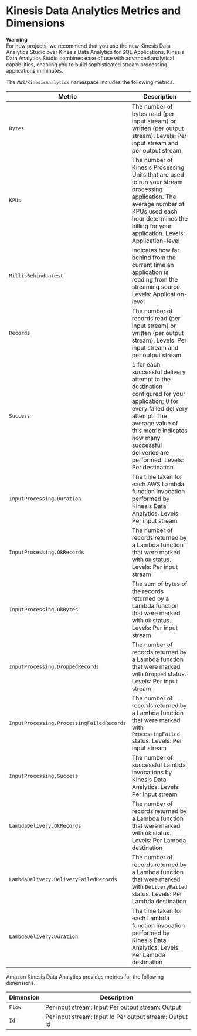 # Kinesis Data Analytics Metrics and Dimensions<a name="monitoring-metrics"></a>

**Warning**  
For new projects, we recommend that you use the new Kinesis Data Analytics Studio over Kinesis Data Analytics for SQL Applications\. Kinesis Data Analytics Studio combines ease of use with advanced analytical capabilities, enabling you to build sophisticated stream processing applications in minutes\.

The `AWS/KinesisAnalytics` namespace includes the following metrics\.


| Metric | Description | 
| --- | --- | 
|  `Bytes` | The number of bytes read \(per input stream\) or written \(per output stream\)\.  Levels: Per input stream and per output stream  | 
|  `KPUs` | The number of Kinesis Processing Units that are used to run your stream processing application\. The average number of KPUs used each hour determines the billing for your application\. Levels: Application\-level  | 
|  `MillisBehindLatest` |  Indicates how far behind from the current time an application is reading from the streaming source\. Levels: Application\-level  | 
|  `Records` | The number of records read \(per input stream\) or written \(per output stream\)\. Levels: Per input stream and per output stream  | 
|  `Success` | 1 for each successful delivery attempt to the destination configured for your application; 0 for every failed delivery attempt\. The average value of this metric indicates how many successful deliveries are performed\. Levels: Per destination\.  | 
|  `InputProcessing.Duration` |  The time taken for each AWS Lambda function invocation performed by Kinesis Data Analytics\. Levels: Per input stream  | 
|  `InputProcessing.OkRecords ` |  The number of records returned by a Lambda function that were marked with `Ok` status\.  Levels: Per input stream  | 
|  `InputProcessing.OkBytes ` |  The sum of bytes of the records returned by a Lambda function that were marked with `Ok` status\. Levels: Per input stream  | 
|  `InputProcessing.DroppedRecords ` |  The number of records returned by a Lambda function that were marked with `Dropped` status\.  Levels: Per input stream  | 
|  `InputProcessing.ProcessingFailedRecords ` |  The number of records returned by a Lambda function that were marked with `ProcessingFailed` status\.  Levels: Per input stream  | 
|  `InputProcessing.Success` |  The number of successful Lambda invocations by Kinesis Data Analytics\. Levels: Per input stream  | 
|  `LambdaDelivery.OkRecords` |  The number of records returned by a Lambda function that were marked with `Ok` status\.  Levels: Per Lambda destination | 
|  `LambdaDelivery.DeliveryFailedRecords` |  The number of records returned by a Lambda function that were marked with `DeliveryFailed` status\.  Levels: Per Lambda destination | 
|  `LambdaDelivery.Duration` |  The time taken for each Lambda function invocation performed by Kinesis Data Analytics\. Levels: Per Lambda destination | 

Amazon Kinesis Data Analytics provides metrics for the following dimensions\.


| Dimension | Description | 
| --- | --- | 
|  `Flow`  |  Per input stream: Input  Per output stream: Output  | 
|  `Id`  |  Per input stream: Input Id Per output stream: Output Id  | 